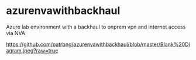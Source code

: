 # azurenvawithbackhaul
Azure lab environment with a backhaul to onprem vpn and internet access via NVA


https://github.com/patrbng/azurenvawithbackhaul/blob/master/Blank%20Diagram.jpeg?raw=true
